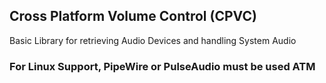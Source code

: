 ## Cross Platform Volume Control (CPVC)

Basic Library for retrieving Audio Devices and handling System Audio

### For Linux Support, PipeWire or PulseAudio must be used ATM

